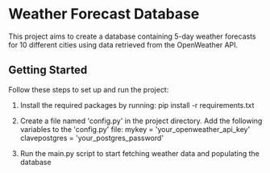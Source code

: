 # Weather Forecast Database

This project aims to create a database containing 5-day weather forecasts for 10 different cities using data retrieved from the OpenWeather API.

## Getting Started

Follow these steps to set up and run the project:

1. Install the required packages by running:
  pip install -r requirements.txt

2. Create a file named 'config.py'  in the project directory. Add the following variables to the 'config.py' file:
mykey = 'your_openweather_api_key'
clavepostgres = 'your_postgres_password'

3. Run the main.py script to start fetching weather data and populating the database

